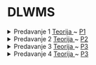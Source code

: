 # DLWMS

<details>
  <summary>Predavanje 1
    <a href="Teoretski dio/Predavanje 1.md"> Teorija </a> ~
    <a href="DLWMS/DLWMS.ConsoleApp/Predavanja/P1"> P1</a>
  </summary>
  <ul>
   <li> Uvod </li>
   <li> .NET </li>
   <li> Uvod </li>
   <li> Namespace </li>
   <li> Funkcije & Metode </li>
   <li> Tipovi podataka </li>
   <li> Interpolacija </li>
   <li> Pokazivači </li>
   <li> Klase </li>
   <li> Value & Refence Tipovi  </li>
   <li> Bazni Tip - Object  </li>
  </ul>
</details>

<details>
  <summary>Predavanje 2
    <a href="Teoretski dio/Predavanje 2.md"> Teorija </a> ~
    <a href="DLWMS/DLWMS.ConsoleApp/Predavanja/P2"> P2</a>
  </summary>
  <ul>
   <li> Konekcija </li>
   <li> Slojevi & Vrijednosti Reference </li>
   <li> Nizovi </li>
   <li> Podrazumijevane Vrijednosti </li>
   <li> Provjera Null Vrijednosti </li>
   <li> Slanje Parametara: ref, out, in </li>
   <li> Imutabilnost </li>
   <li> Dekonstrukcija </li>
   <li> Params </li>
   <li> Indekseri </li>
  </ul>
</details>

<details>
  <summary>Predavanje 3
    <a href="Teoretski dio/Predavanje 3.md"> Teorija </a> ~
    <a href="DLWMS/DLWMS.ConsoleApp/Predavanja/P3"> P3</a>
  </summary>
  <ul>
   <li> const & readonly </li>
   <li> Nasljeđivanje, is, as </li>
   <li> Abstraktna klasa (metode, virtual) </li>
   <li> Interface </li>
   <li> Nasljeđivanje interface-a </li>
   <li> Logiranje </li>
   <li> Repository </li>
   <li> Disposable repository </li>
  </ul>
</details>

<details>
  <summary>Predavanje 4
    <a href="Teoretski dio/Predavanje 4.md"> Teorija </a> ~
    <a href="DLWMS/DLWMS.ConsoleApp/Predavanja/P4"> P3</a>
  </summary>
  <ul>
   <li> </li>
 
  </ul>
</details>

